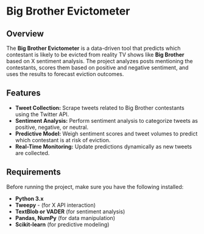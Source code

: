 # Big Brother Evictometer

## Overview

The **Big Brother Evictometer** is a data-driven tool that predicts which contestant is likely to be evicted from reality TV shows like **Big Brother** based on X sentiment analysis. The project analyzes posts mentioning the contestants, scores them based on positive and negative sentiment, and uses the results to forecast eviction outcomes.

## Features

- **Tweet Collection:** Scrape tweets related to Big Brother contestants using the Twitter API.
- **Sentiment Analysis:** Perform sentiment analysis to categorize tweets as positive, negative, or neutral.
- **Predictive Model:** Weigh sentiment scores and tweet volumes to predict which contestant is at risk of eviction.
- **Real-Time Monitoring:** Update predictions dynamically as new tweets are collected.

## Requirements

Before running the project, make sure you have the following installed:

- **Python 3.x**
- **Tweepy** - (for X API interaction)
- **TextBlob or VADER** (for sentiment analysis)
- **Pandas, NumPy** (for data manipulation)
- **Scikit-learn** (for predictive modeling)